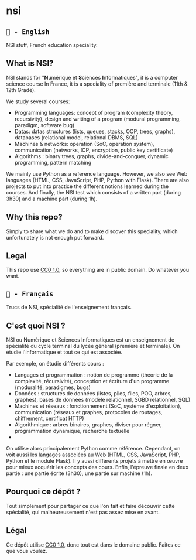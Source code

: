 # nsi

## `🍵 - English`
NSI stuff, French education speciality.

## What is NSI?
NSI stands for "**N**umérique et **S**ciences **I**nformatiques", it is a computer science course
In France, it is a speciality of première and terminale (11th & 12th Grade).

We study several courses:
- Programming languages: concept of program (complexity theory, recursivity), design and writing of a program (modural programming, paradigm, software bug)
- Datas: datas structures (lists, queues, stacks, OOP, trees, graphs), databases (relational model, relational DBMS, SQL)
- Machines & networks: operation (SoC, operation system), communication (networks, ICP, encryption, public key certificate)
- Algorithms : binary trees, graphs, divide-and-conquer, dynamic programming, pattern matching

We mainly use Python as a reference language. However, we also see Web languages (HTML, CSS, JavaScript, PHP, Python with Flask).
There are also projects to put into practice the different notions learned during the courses.
And finally, the NSI test which consists of a written part (during 3h30) and a machine part (during 1h).

## Why this repo?
Simply to share what we do and to make discover this speciality, which unfortunately is not enough put forward.

## Legal
This repo use [CC0 1.0](LICENSE), so everything are in public domain. Do whatever you want.

## `🥖 - Français`
Trucs de NSI, spécialité de l'enseignement français.

## C'est quoi NSI ?
NSI ou Numérique et Sciences Informatiques est un enseignement de spécialité du cycle terminal du lycée général (première et terminale).
On étudie l'informatique et tout ce qui est associée.

Par exemple, on étudie différents cours :
- Langages et programmation : notion de programme (théorie de la complexité, récursivité), conception et écriture d'un programme (moduralité, paradigmes, bugs)
- Données : structures de données (listes, piles, files, POO, arbres, graphes), bases de données (modèle relationnel, SGBD relationnel, SQL)
- Machines et réseaux : fonctionnement (SoC, système d'exploitation), communication (réseaux et graphes, protocoles de routages, chiffrement, certificat HTTP)
- Algorithmique : arbres binaires, graphes, diviser pour régner, programmation dynamique, recherche textuelle
-
On utilise alors principalement Python comme référence. Cependant, on voit aussi les langages associées au Web (HTML, CSS, JavaScript, PHP, Python et le module Flask).
Il y aussi différents projets à mettre en œuvre pour mieux acquérir les concepts des cours.
Enfin, l'épreuve finale en deux partie : une partie écrite (3h30), une partie sur machine (1h).

## Pourquoi ce dépôt ?
Tout simplement pour partager ce que l'on fait et faire découvrir cette spécialité, qui malheureusement n'est pas assez mise en avant.

## Légal
Ce dépôt utilise [CC0 1.0](LICENSE), donc tout est dans le domaine public. Faites ce que vous voulez.
